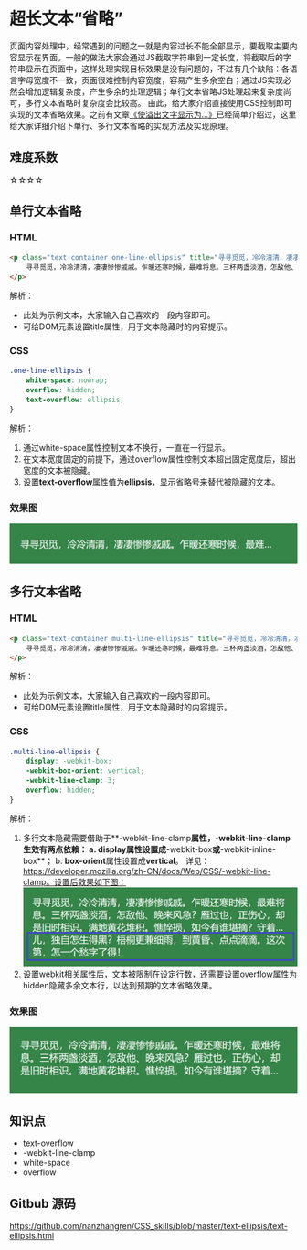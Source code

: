 # 超长文本“省略”
页面内容处理中，经常遇到的问题之一就是内容过长不能全部显示，要截取主要内容显示在界面。一般的做法大家会通过JS截取字符串到一定长度，将截取后的字符串显示在页面中，这样处理实现目标效果是没有问题的，不过有几个缺陷：各语言字母宽度不一致，页面很难控制内容宽度，容易产生多余空白；通过JS实现必然会增加逻辑复杂度，产生多余的处理逻辑；单行文本省略JS处理起来复杂度尚可，多行文本省略时复杂度会比较高。
由此，给大家介绍直接使用CSS控制即可实现的文本省略效果。之前有文章[《使溢出文字显示为...》](https://mp.weixin.qq.com/s?__biz=MzUyMzEwNjc5NQ==&mid=2247483670&idx=1&sn=d0c0011c22ed39a8ac38b4ed6c485745&chksm=f9c0e192ceb76884ea38e12f9aeb49567d746363af1b1c49ca5af92eb2c906ab1b0639f83850&token=419180341&lang=zh_CN#rd)已经简单介绍过，这里给大家详细介绍下单行、多行文本省略的实现方法及实现原理。

## 难度系数
☆☆☆☆

## 单行文本省略
### HTML
``` html
<p class="text-container one-line-ellipsis" title="寻寻觅觅，冷冷清清，凄凄惨惨戚戚。乍暖还寒时候，最难将息。三杯两盏淡酒，怎敌他、晚来风急？雁过也，正伤心，却是旧时相识。满地黄花堆积。憔悴损，如今有谁堪摘？守着窗儿，独自怎生得黑？梧桐更兼细雨，到黄昏、点点滴滴。这次第，怎一个愁字了得！">
    寻寻觅觅，冷冷清清，凄凄惨惨戚戚。乍暖还寒时候，最难将息。三杯两盏淡酒，怎敌他、晚来风急？雁过也，正伤心，却是旧时相识。满地黄花堆积。憔悴损，如今有谁堪摘？守着窗儿，独自怎生得黑？梧桐更兼细雨，到黄昏、点点滴滴。这次第，怎一个愁字了得！
</p>
```  
解析： 
- 此处为示例文本，大家输入自己喜欢的一段内容即可。
- 可给DOM元素设置title属性，用于文本隐藏时的内容提示。

### CSS
``` css
.one-line-ellipsis {
    white-space: nowrap;
    overflow: hidden;
    text-overflow: ellipsis;
}
```
解析： 
1. 通过white-space属性控制文本不换行，一直在一行显示。
2. 在文本宽度固定的前提下，通过overflow属性控制文本超出固定宽度后，超出宽度的文本被隐藏。
3. 设置**text-overflow**属性值为**ellipsis**，显示省略号来替代被隐藏的文本。

### 效果图
![单行超长文本省略](https://github.com/nanzhangren/CSS_skills/blob/master/text-ellipsis/one-line-ellipsis.png)   


## 多行文本省略
### HTML
``` html
<p class="text-container multi-line-ellipsis" title="寻寻觅觅，冷冷清清，凄凄惨惨戚戚。乍暖还寒时候，最难将息。三杯两盏淡酒，怎敌他、晚来风急？雁过也，正伤心，却是旧时相识。满地黄花堆积。憔悴损，如今有谁堪摘？守着窗儿，独自怎生得黑？梧桐更兼细雨，到黄昏、点点滴滴。这次第，怎一个愁字了得！">
    寻寻觅觅，冷冷清清，凄凄惨惨戚戚。乍暖还寒时候，最难将息。三杯两盏淡酒，怎敌他、晚来风急？雁过也，正伤心，却是旧时相识。满地黄花堆积。憔悴损，如今有谁堪摘？守着窗儿，独自怎生得黑？梧桐更兼细雨，到黄昏、点点滴滴。这次第，怎一个愁字了得！
</p>
```  
解析： 
- 此处为示例文本，大家输入自己喜欢的一段内容即可。
- 可给DOM元素设置title属性，用于文本隐藏时的内容提示。

### CSS
``` css
.multi-line-ellipsis {
    display: -webkit-box;
    -webkit-box-orient: vertical;
    -webkit-line-clamp: 3;
    overflow: hidden;
}
```
解析： 
1. 多行文本隐藏需要借助于**-webkit-line-clamp**属性，-webkit-line-clamp生效有两点依赖：
a. **display**属性设置成**-webkit-box**或**-webkit-inline-box**；
b. **box-orient**属性设置成**vertical**。
详见：https://developer.mozilla.org/zh-CN/docs/Web/CSS/-webkit-line-clamp。设置后效果如下图：
![多行超长文本省略无overflow](https://github.com/nanzhangren/CSS_skills/blob/master/text-ellipsis/multi-line-ellipsis-no-overflow.png)   
2. 设置webkit相关属性后，文本被限制在设定行数，还需要设置overflow属性为hidden隐藏多余文本行，以达到预期的文本省略效果。

### 效果图
![多行超长文本省略](https://github.com/nanzhangren/CSS_skills/blob/master/text-ellipsis/multi-line-ellipsis.png)   

## 知识点
- text-overflow
- -webkit-line-clamp
- white-space
- overflow


## Gitbub 源码
https://github.com/nanzhangren/CSS_skills/blob/master/text-ellipsis/text-ellipsis.html
